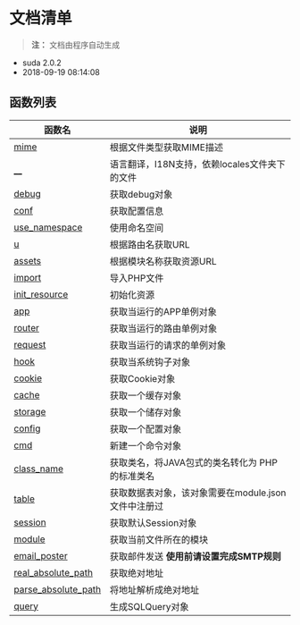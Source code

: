 # 文档清单

> **注：** 文档由程序自动生成

- suda 2.0.2 
- 2018-09-19 08:14:08

## 函数列表 
| 函数名 | 说明 |
|------|-----|  
| [mime](mime.md) |  根据文件类型获取MIME描述  |
| [__](__.md) |  语言翻译，I18N支持，依赖locales文件夹下的文件  |
| [debug](debug.md) |  获取debug对象  |
| [conf](conf.md) |  获取配置信息  |
| [use_namespace](use_namespace.md) |  使用命名空间  |
| [u](u.md) |  根据路由名获取URL  |
| [assets](assets.md) |  根据模块名称获取资源URL  |
| [import](import.md) |  导入PHP文件  |
| [init_resource](init_resource.md) |  初始化资源  |
| [app](app.md) |  获取当运行的APP单例对象  |
| [router](router.md) |  获取当运行的路由单例对象  |
| [request](request.md) |  获取当运行的请求的单例对象  |
| [hook](hook.md) |  获取当系统钩子对象  |
| [cookie](cookie.md) |  获取Cookie对象  |
| [cache](cache.md) |  获取一个缓存对象  |
| [storage](storage.md) |  获取一个储存对象  |
| [config](config.md) |  获取一个配置对象  |
| [cmd](cmd.md) |  新建一个命令对象  |
| [class_name](class_name.md) |  获取类名，将JAVA包式的类名转化为 PHP的标准类名  |
| [table](table.md) |  获取数据表对象，该对象需要在module.json文件中注册过  |
| [session](session.md) |  获取默认Session对象  |
| [module](module.md) |  获取当前文件所在的模块  |
| [email_poster](email_poster.md) |  获取邮件发送 **使用前请设置完成SMTP规则**  |
| [real_absolute_path](real_absolute_path.md) |  获取绝对地址  |
| [parse_absolute_path](parse_absolute_path.md) |  将地址解析成绝对地址  |
| [query](query.md) |  生成SQLQuery对象  |
